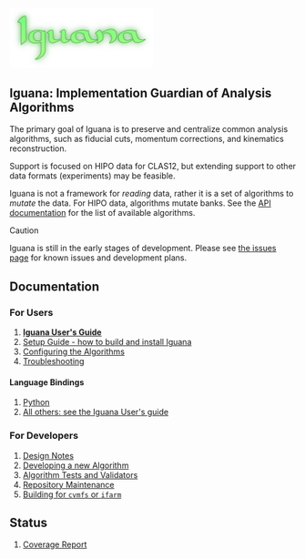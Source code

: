 <img src="./doc/logo.png" width=50%/>

## Iguana: Implementation Guardian of Analysis Algorithms

The primary goal of Iguana is to preserve and centralize common analysis algorithms, such as fiducial cuts, momentum corrections, and kinematics reconstruction.

Support is focused on HIPO data for CLAS12, but extending support to other data formats (experiments) may be feasible.

Iguana is not a framework for _reading_ data, rather it is a set of algorithms to _mutate_ the data. For HIPO data, algorithms mutate banks. See the [API documentation](https://jeffersonlab.github.io/iguana/doxygen) for the list of available algorithms.

> [!CAUTION]
> Iguana is still in the early stages of development. Please see [the issues page](https://github.com/JeffersonLab/iguana/issues) for known issues and development plans.

## Documentation

### For Users
1. [**Iguana User's Guide**](https://jeffersonlab.github.io/iguana/doxygen)
1. [Setup Guide - how to build and install Iguana](doc/setup.md)
1. [Configuring the Algorithms](doc/configuration.md)
1. [Troubleshooting](doc/troubleshooting.md)

#### Language Bindings
1. [Python](/bind/python/README.md)
1. [All others: see the Iguana User's guide](https://jeffersonlab.github.io/iguana/doxygen)

### For Developers
1. [Design Notes](doc/design.md)
1. [Developing a new Algorithm](src/iguana/algorithms/example/ExampleAlgorithm/README.md)
1. [Algorithm Tests and Validators](doc/testing.md)
1. [Repository Maintenance](doc/maintenance.md)
1. [Building for `cvmfs` or `ifarm`](doc/ifarm.md)

## Status
1. [Coverage Report](https://jeffersonlab.github.io/iguana/coverage-report)
